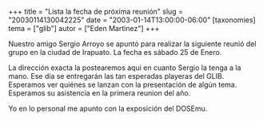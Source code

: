+++
title = "Lista la fecha de próxima reunión"
slug = "20030114130042225"
date = "2003-01-14T13:00:00-06:00"
[taxonomies]
tema = ["glib"]
autor = ["Eden Martinez"]
+++

Nuestro amigo Sergio Arroyo se apuntó para realizar la siguiente reunió
del grupo en la ciudad de Irapuato. La fecha es sábado 25 de Enero.

<!-- more -->
La dirección exacta la postearemos aqui en cuanto Sergio la tenga a la
mano. Ese día se entregarán las tan esperadas playeras del GLIB.
Esperamos ver quiénes se lanzan con la presentación de algún tema.
Esperamos su asistencia en la primera reunion del año.

Yo en lo personal me apunto con la exposición del DOSEmu.
